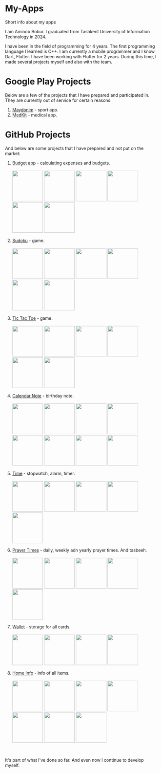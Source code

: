 # My-Apps
Short info about my apps

I am Aminob Bobur. I graduated from Tashkent University of Information Technology in 2024.

I have been in the field of programming for 4 years. The first programming language I learned is C++. I am currently a mobile programmer and I know Dart, Flutter. I have been working with Flutter for 2 years. During this time, I made several projects myself and also with the team.

# Google Play Projects

Below are a few of the projects that I have prepared and participated in. They are currently out of service for certain reasons.

1. [Maydonim](https://play.google.com/store/apps/details?id=uz.maydon.app) - sport app.
2. [MedKit](https://play.google.com/store/apps/details?id=com.medkit.patient) - medical app.

# GitHub Projects

And below are some projects that I have prepared and not put on the market:

1. [Budget app](https://github.com/AminovBobur/My-Apps/blob/cab260f6429bff5180e2d8b93b4b41ca75e8c3bb/1.%20Budget.apk) - calculating expenses and budgets. <br/><br/>
   <img src="https://github.com/AminovBobur/My-Apps/assets/113689058/de91d8a4-ef2e-49e5-84a9-952179dc5416" width=100 />
   <img src="https://github.com/AminovBobur/My-Apps/assets/113689058/192b7149-ca7a-4e76-a72a-4f73755e16ff" width=100 />
   <img src="https://github.com/AminovBobur/My-Apps/assets/113689058/81a83130-af2e-4b13-875a-3e41ffcb1385" width=100 />
   <img src="https://github.com/AminovBobur/My-Apps/assets/113689058/d4e4974b-6de7-48b4-b926-c196df6711d2" width=100 />
   <img src="https://github.com/AminovBobur/My-Apps/assets/113689058/4b836d70-ef86-4801-9a84-017b7dcadedf" width=100 />
   <img src="https://github.com/AminovBobur/My-Apps/assets/113689058/b5dc3147-04ff-4934-bb3b-6f14256542d9" width=100 />

2. [Sudoku](https://github.com/AminovBobur/My-Apps/blob/5be18dc22517a27e47018bdca6a03dab046e8180/2.%20Sudoku.apk) - game. <br/><br/>
   <img src="https://github.com/AminovBobur/My-Apps/assets/113689058/7695a733-bc1a-423f-924a-64bd91741682" width=100 />
   <img src="https://github.com/AminovBobur/My-Apps/assets/113689058/418c9cc0-f2e8-41d9-8bbf-82685b3b7212" width=100 />
   <img src="https://github.com/AminovBobur/My-Apps/assets/113689058/5fa1f3e1-6a19-4b34-a6d9-af939d5b0ae1" width=100 />
   <img src="https://github.com/AminovBobur/My-Apps/assets/113689058/0bf3e65d-d3b9-4d54-94a4-c80808779672" width=100 />
   <img src="https://github.com/AminovBobur/My-Apps/assets/113689058/86d4894d-0c06-45cb-b085-8a9e899703f2" width=100 />
   <img src="https://github.com/AminovBobur/My-Apps/assets/113689058/6b203910-8490-4009-83d7-17425deb400f" width=100 />

3. [Tic Tac Toe](https://github.com/AminovBobur/My-Apps/blob/01f9351e6bf79eafcb36a4fd095b6f4cf40bdafe/3.%20Tic%20tac%20toe.apk) - game. <br/><br/>
   <img src="https://github.com/AminovBobur/My-Apps/assets/113689058/0a4bcbb3-d938-4f62-b230-f81b721bbbcb" width=100 />
   <img src="https://github.com/AminovBobur/My-Apps/assets/113689058/6d2df090-c05a-46ff-b453-fd5ee1bd4c9c" width=100 />
   <img src="https://github.com/AminovBobur/My-Apps/assets/113689058/1e94604a-0957-437b-8da6-c8cf67ac69a8" width=100 />
   <img src="https://github.com/AminovBobur/My-Apps/assets/113689058/88bf6292-11bf-431c-a055-e15c97a2e784" width=100 />
   <img src="https://github.com/AminovBobur/My-Apps/assets/113689058/9b5248bf-23ea-4b7b-972c-85f21bd8eb37" width=100 />
   <img src="https://github.com/AminovBobur/My-Apps/assets/113689058/fc3eed0a-2bd5-4a09-9f19-139a7ad4c97a" width=100 />

4. [Calendar Note](https://github.com/AminovBobur/My-Apps/blob/6de811df5f41d917b45174b0cd59d396b7a449f6/4.%20Calendar%20note.apk) - birthday note. <br/><br/>
   <img src="https://github.com/AminovBobur/My-Apps/assets/113689058/32424a9e-ffb0-4dd3-b896-f79d8628f82e" width=100 />
   <img src="https://github.com/AminovBobur/My-Apps/assets/113689058/f64f0d35-4990-48ae-86f0-1236fd3ac476" width=100 />
   <img src="https://github.com/AminovBobur/My-Apps/assets/113689058/c3229a35-5bf2-4850-a9b3-1efa95ca9b7a" width=100 />
   <img src="https://github.com/AminovBobur/My-Apps/assets/113689058/9315fe2a-bc5d-49e2-b29f-541beb66304a" width=100 />
   <img src="https://github.com/AminovBobur/My-Apps/assets/113689058/e5025695-86f5-46a9-9a6c-07704a8f58e4" width=100 />
   <img src="https://github.com/AminovBobur/My-Apps/assets/113689058/02128832-1807-4b9e-bc6f-6fdb82ec92f5" width=100 />
   <img src="https://github.com/AminovBobur/My-Apps/assets/113689058/a4350780-0bb7-413d-bacf-2d4b5b759a5d" width=100 />
   <img src="https://github.com/AminovBobur/My-Apps/assets/113689058/a603bacd-a64e-412e-a803-46ec3fc9a036" width=100 />

5. [Time](https://github.com/AminovBobur/My-Apps/blob/cb765e44267840402a806bc488fa4f915c09e305/5.%20Time.apk) - stopwatch, alarm, timer. <br/><br/>
   <img src="https://github.com/AminovBobur/My-Apps/assets/113689058/8b450cee-db43-4b67-a154-69d3bd69e9ed" width=100 />
   <img src="https://github.com/AminovBobur/My-Apps/assets/113689058/5cf3ee0c-1f29-45b4-9f9d-8138d78ac936" width=100 />
   <img src="https://github.com/AminovBobur/My-Apps/assets/113689058/962ddc80-00d3-411a-b4df-b2233da6c0fd" width=100 />
   <img src="https://github.com/AminovBobur/My-Apps/assets/113689058/d99b7cbf-084a-479f-994c-c9840aedf1ce" width=100 />
   <img src="https://github.com/AminovBobur/My-Apps/assets/113689058/39353625-44c7-47ad-b03c-a382a63c13a2" width=100 />

6. [Prayer Times](https://github.com/AminovBobur/My-Apps/blob/5940b81e96c23d33aec77d1d8338043f2e598411/6.%20Prayer%20times.apk) - daily, weekly adn yearly prayer times. And tasbeeh. <br/><br/>
   <img src="https://github.com/AminovBobur/My-Apps/assets/113689058/de1ec5f3-6592-491c-b0fa-35346a96c848" width=100 />
   <img src="https://github.com/AminovBobur/My-Apps/assets/113689058/767a9d82-e621-4b8e-a207-a9cb573bc281" width=100 />
   <img src="https://github.com/AminovBobur/My-Apps/assets/113689058/b08f7134-a4db-48fe-8dde-07e1287a845c" width=100 />
   <img src="https://github.com/AminovBobur/My-Apps/assets/113689058/276e29d6-82e8-46ba-a526-043a136e6c78" width=100 />
   <img src="https://github.com/AminovBobur/My-Apps/assets/113689058/d9065a18-6eb0-4299-995a-c32867c90451" width=100 />

7. [Wallet](https://github.com/AminovBobur/My-Apps/blob/5940b81e96c23d33aec77d1d8338043f2e598411/7.%20Wallet.apk) - storage for all cards. <br/><br/>
   <img src="https://github.com/AminovBobur/My-Apps/assets/113689058/e4f16396-005f-4f90-964b-8c277ef887d8" width=100 />
   <img src="https://github.com/AminovBobur/My-Apps/assets/113689058/1c7bbf2c-0625-4000-abbe-0cc69615768f" width=100 />
   <img src="https://github.com/AminovBobur/My-Apps/assets/113689058/221f6f82-8d1a-47c0-80bc-0cad73588016" width=100 />
   <img src="https://github.com/AminovBobur/My-Apps/assets/113689058/008e1ba9-4f81-4623-9a7e-a5b6dd3b154f" width=100 />

8. [Home Info](https://github.com/AminovBobur/My-Apps/blob/5940b81e96c23d33aec77d1d8338043f2e598411/8.%20Home%20info.apk) - info of all items. <br/><br/>
   <img src="https://github.com/AminovBobur/My-Apps/assets/113689058/df779d1d-1fe2-4edf-a188-82c495adc313" width=100 /> 
   <img src="https://github.com/AminovBobur/My-Apps/assets/113689058/a3a60fef-993d-49d5-9cc0-20a783741c18" width=100 />
   <img src="https://github.com/AminovBobur/My-Apps/assets/113689058/52f13902-3b81-4c50-9939-b04aa2aac429" width=100 />
   <img src="https://github.com/AminovBobur/My-Apps/assets/113689058/dfaeb2de-f09a-41fc-9fc9-1d0f73e60fed" width=100 />
   <img src="https://github.com/AminovBobur/My-Apps/assets/113689058/56d43a3c-97c5-4ac0-a17a-9413b370a174" width=100 />
   <img src="https://github.com/AminovBobur/My-Apps/assets/113689058/6c94fda4-2605-4701-afd3-4ff9460b35f5" width=100 />
   <img src="https://github.com/AminovBobur/My-Apps/assets/113689058/00eac478-df40-4523-985b-432417e70a20" width=100 />

<br/>

It's part of what I've done so far. And even now I continue to develop myself.
